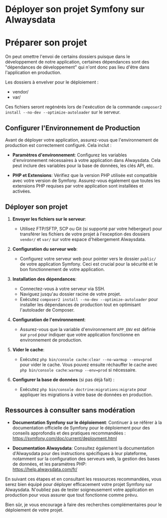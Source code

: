 # Déployer son projet Symfony sur Alwaysdata

# Préparer son projet

On peut omettre l'envoi de certains dossiers puisque dans le développement de notre application, certaines dépendances sont des "dépendances de développement" qui n'ont donc pas lieu d'être dans l'application en production.

Les dossiers à envelver pour le déploiement :
- vendor/
- var/

Ces fichiers seront regénérés lors de l'exécution de la commande `composer2 install --no-dev --optimize-autoloader` sur le serveur.

## Configurer l'Environnement de Production

Avant de déployer votre application, assurez-vous que l'environnement de production est correctement configuré. Cela inclut :

- **Paramètres d'environnement**: Configurez les variables d'environnement nécessaires à votre application dans Alwaysdata. Cela peut inclure des variables pour la base de données, les clés API, etc.

- **PHP et Extensions**: Vérifiez que la version PHP utilisée est compatible avec votre version de Symfony. Assurez-vous également que toutes les extensions PHP requises par votre application sont installées et activées.

## Déployer son projet

1. **Envoyer les fichiers sur le serveur**:
   - Utilisez FTP/SFTP, SCP ou Git (si supporté par votre hébergeur) pour transférer les fichiers de votre projet à l'exception des dossiers `vendor/` et `var/` sur votre espace d'hébergement Alwaysdata.
   
2. **Configuration du serveur web**:
   - Configurez votre serveur web pour pointer vers le dossier `public/` de votre application Symfony. Ceci est crucial pour la sécurité et le bon fonctionnement de votre application.

3. **Installation des dépendances**:
   - Connectez-vous à votre serveur via SSH.
   - Naviguez jusqu'au dossier racine de votre projet.
   - Exécutez `composer2 install --no-dev --optimize-autoloader` pour installer les dépendances de production tout en optimisant l'autoloader de Composer.

4. **Configuration de l'environnement**:
   - Assurez-vous que la variable d'environnement `APP_ENV` est définie sur `prod` pour indiquer que votre application fonctionne en environnement de production.

5. **Vider le cache**:
   - Exécutez `php bin/console cache:clear --no-warmup --env=prod` pour vider le cache. Vous pouvez ensuite réchauffer le cache avec `php bin/console cache:warmup --env=prod` si nécessaire.

6. **Configurer la base de données** (si pas déjà fait) :
   - Exécutez `php bin/console doctrine:migrations:migrate` pour appliquer les migrations à votre base de données en production.

## Ressources à consulter sans modération

- **Documentation Symfony sur le déploiement**: Continuer à se référer à la documentation officielle de Symfony pour le déploiement pour des conseils approfondis et des pratiques recommandées :  
    https://symfony.com/doc/current/deployment.html

- **Documentation Alwaysdata**: Consultez également la documentation d'Alwaysdata pour des instructions spécifiques à leur plateforme, notamment sur la configuration des serveurs web, la gestion des bases de données, et les paramètres PHP:  
    https://help.alwaysdata.com/fr/

En suivant ces étapes et en consultant les ressources recommandées, vous serez bien équipé pour déployer efficacement votre projet Symfony sur Alwaysdata. N'oubliez pas de tester soigneusement votre application en production pour vous assurer que tout fonctionne comme prévu.

Bien sûr, je vous encourage à faire des recherches complémentaires pour le déploiement de votre projet.